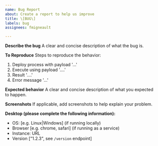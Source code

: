```yaml
---
name: Bug Report
about: Create a report to help us improve
title: \[BUG\]
labels: bug
assignees: fmigneault

---
```


**Describe the bug**
A clear and concise description of what the bug is.

**To Reproduce**
Steps to reproduce the behavior:
1. Deploy process with payload '...'
2. Execute using payload '....'
3. Result '....'
4. Error message '...'

**Expected behavior**
A clear and concise description of what you expected to happen.

**Screenshots**
If applicable, add screenshots to help explain your problem.

**Desktop (please complete the following information):**
 - OS: \[e.g. Linux|Windows\] (if running locally)
 - Browser \[e.g. chrome, safari\] (if running as a service)
 - Instance: URL
 - Version \["1.2.3", see `/version` endpoint\]
